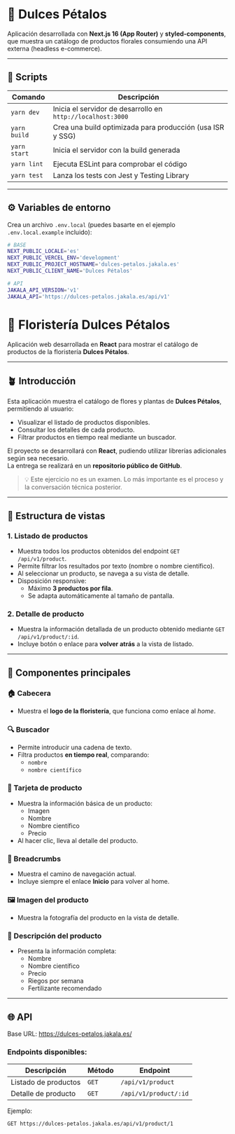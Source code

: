 # 🌸 Dulces Pétalos

Aplicación desarrollada con **Next.js 16 (App Router)** y **styled-components**, que muestra un catálogo de productos florales consumiendo una API externa (headless e-commerce).

---

## 🚀 Scripts

| Comando | Descripción |
|----------|--------------|
| `yarn dev` | Inicia el servidor de desarrollo en `http://localhost:3000` |
| `yarn build` | Crea una build optimizada para producción (usa ISR y SSG) |
| `yarn start` | Inicia el servidor con la build generada |
| `yarn lint` | Ejecuta ESLint para comprobar el código |
| `yarn test` | Lanza los tests con Jest y Testing Library |

---

## ⚙️ Variables de entorno

Crea un archivo `.env.local` (puedes basarte en el ejemplo `.env.local.example` incluido):

```bash
# BASE
NEXT_PUBLIC_LOCALE='es'
NEXT_PUBLIC_VERCEL_ENV='development'
NEXT_PUBLIC_PROJECT_HOSTNAME='dulces-petalos.jakala.es'
NEXT_PUBLIC_CLIENT_NAME='Dulces Pétalos'

# API
JAKALA_API_VERSION='v1'
JAKALA_API='https://dulces-petalos.jakala.es/api/v1'
```

# 🌸 Floristería Dulces Pétalos

Aplicación web desarrollada en **React** para mostrar el catálogo de productos de la floristería **Dulces Pétalos**.  

---

## 🪴 Introducción

Esta aplicación muestra el catálogo de flores y plantas de **Dulces Pétalos**, permitiendo al usuario:

- Visualizar el listado de productos disponibles.
- Consultar los detalles de cada producto.
- Filtrar productos en tiempo real mediante un buscador.

El proyecto se desarrollará con **React**, pudiendo utilizar librerías adicionales según sea necesario.  
La entrega se realizará en un **repositorio público de GitHub**.

> 💡 Este ejercicio no es un examen. Lo más importante es el proceso y la conversación técnica posterior.

---

## 🧭 Estructura de vistas

### 1. Listado de productos

- Muestra todos los productos obtenidos del endpoint `GET /api/v1/product`.
- Permite filtrar los resultados por texto (nombre o nombre científico).
- Al seleccionar un producto, se navega a su vista de detalle.
- Disposición responsive:
  - Máximo **3 productos por fila**.
  - Se adapta automáticamente al tamaño de pantalla.

### 2. Detalle de producto

- Muestra la información detallada de un producto obtenido mediante `GET /api/v1/product/:id`.
- Incluye botón o enlace para **volver atrás** a la vista de listado.

---

## 🧩 Componentes principales

### 🏠 Cabecera
- Muestra el **logo de la floristería**, que funciona como enlace al *home*.

### 🔍 Buscador
- Permite introducir una cadena de texto.
- Filtra productos **en tiempo real**, comparando:
  - `nombre`
  - `nombre científico`

### 💐 Tarjeta de producto
- Muestra la información básica de un producto:
  - Imagen
  - Nombre
  - Nombre científico
  - Precio
- Al hacer clic, lleva al detalle del producto.

### 🧭 Breadcrumbs
- Muestra el camino de navegación actual.
- Incluye siempre el enlace **Inicio** para volver al home.

### 🖼️ Imagen del producto
- Muestra la fotografía del producto en la vista de detalle.

### 🪻 Descripción del producto
- Presenta la información completa:
  - Nombre
  - Nombre científico
  - Precio
  - Riegos por semana
  - Fertilizante recomendado

---

## 🌐 API

Base URL:  https://dulces-petalos.jakala.es/


### Endpoints disponibles:

| Descripción | Método | Endpoint |
|--------------|---------|----------|
| Listado de productos | `GET` | `/api/v1/product` |
| Detalle de producto  | `GET` | `/api/v1/product/:id` |

Ejemplo:
```bash
GET https://dulces-petalos.jakala.es/api/v1/product/1

